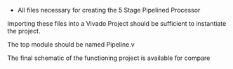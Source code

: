 
* All files necessary for creating the 5 Stage Pipelined Processor

Importing these files into a Vivado Project should be sufficient to instantiate the project.

The top module should be named Pipeline.v

The final schematic of the functioning project is available for compare
